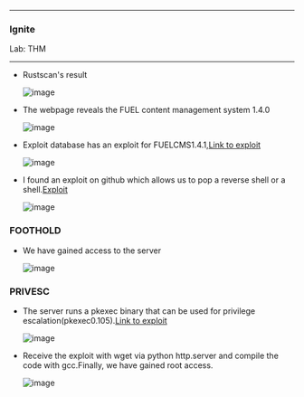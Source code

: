 * * *
  ### Ignite
  Lab: THM
* * *

- Rustscan's result

   ![image](https://github.com/SENSEIXENUS2/SENSEIXENUS2.github.io/assets/98669513/6e80eeec-2165-44af-af13-121347255ff9)

- The webpage reveals the FUEL content management system 1.4.0

  ![image](https://github.com/SENSEIXENUS2/SENSEIXENUS2.github.io/assets/98669513/c477767f-6e77-4447-92a4-eb99dcde4306)

- Exploit database has an exploit for FUELCMS1.4.1,<a href="https://www.exploit-db.com/exploits/50477">Link to exploit</a>

  ![image](https://github.com/SENSEIXENUS2/SENSEIXENUS2.github.io/assets/98669513/e986eea2-b748-4a67-a7f9-b1c236942e3d)

- I found an exploit on github which allows us to pop a reverse shell or a shell.<a href="https://github.com/AssassinUKG/fuleCMS">Exploit</a>

  ![image](https://github.com/SENSEIXENUS2/SENSEIXENUS2.github.io/assets/98669513/96d08669-3778-4c54-83f0-d67a8e3296b6)

### FOOTHOLD
- We have gained access to the server

   ![image](https://github.com/SENSEIXENUS2/SENSEIXENUS2.github.io/assets/98669513/5343adeb-8b43-4b71-90ef-5bd461433992)

### PRIVESC

- The server runs a pkexec binary that can be used for privilege escalation(pkexec0.105).<a href="https://github.com/arthepsy/CVE-2021-4034">Link to exploit</a>

  ![image](https://github.com/SENSEIXENUS2/SENSEIXENUS2.github.io/assets/98669513/28b5d43b-b071-4b5e-9ae4-e1efae95bd2b)

- Receive the exploit with wget via python http.server and compile the code with gcc.Finally, we have gained root access.

  ![image](https://github.com/SENSEIXENUS2/SENSEIXENUS2.github.io/assets/98669513/182ac08d-e6fe-4263-a2ac-320ffe2ad4a0)

